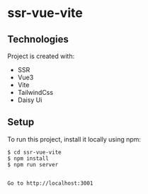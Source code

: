 # ssr-vue-vite
## Technologies
Project is created with:
* SSR
* Vue3
* Vite
* TailwindCss
* Daisy Ui

## Setup
To run this project, install it locally using npm:
```
$ cd ssr-vue-vite
$ npm install
$ npm run server


Go to http://localhost:3001
